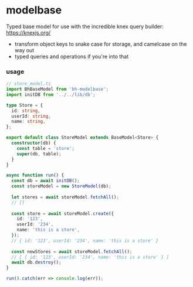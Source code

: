 # modelbase
Typed base model for use with the incredible knex query builder: https://knexjs.org/

* transform object keys to snake case for storage, and camelcase on the way out 
* typed queries and operations if you're into that  

### usage
``` typescript
// store_model.ts
import BhBaseModel from 'bh-modelbase';
import initDB from '../../lib/db';

type Store = {
  id: string,
  userId: string,
  name: string,
};

export default class StoreModel extends BaseModel<Store> {
  constructor(db) {
    const table = 'store';
    super(db, table);
  }
}

async function run() {
  const db = await initDB();
  const storeModel = new StoreModel(db);
  
  let stores = await storeModel.fetchAll();
  // []
  
  const store = await storeModel.create({
    id: '123',
    userId: '234',
    name: 'this is a store',
  });
  // { id: '123', userId: '234', name: 'this is a store' }
  
  const newStores = await storeModel.fetchAll();
  // [ { id: '123', userId: '234', name: 'this is a store' } ]
  await db.destroy();
}

run().catch(err => console.log(err));
```

